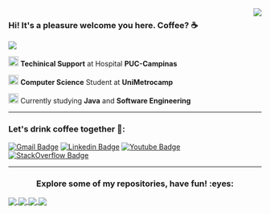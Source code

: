 
<!-- API Github Stats --> 

<img align='right' src="https://github-readme-stats.vercel.app/api?username=brunomarcosluz&show_icons=true&title_color=30b520&text_color=117201&icon_color=30b520&bg_color=001000&cache_seconds=2300">

### Hi! It's a pleasure welcome you here. Coffee? :coffee:

<!--Badge Overiew-->
<img src="https://img.shields.io/static/v1?label=Overview&message=BrunoLuz&color=001000&style=for-the-badge&logo=GitHub">

<p>

<img src="https://media-exp1.licdn.com/dms/image/C4D0BAQENTdx9pysb1w/company-logo_200_200/0/1575467832626?e=2159024400&v=beta&t=_fvuibtCfg4f8JsL8KW7it0aSStD4jeq2DZbxdCMyzw" alt="PUC logo" width="20" height="20"> **Techinical Support** at Hospital **PUC-Campinas** <br />

<img src="https://blog.even3.com.br/wp-content/uploads/2018/05/Como-a-UniMetrocamp-deu-adeus-aos-processos-manuais-na-I-Semana-de-Cursos-de-TI-Devry-Metrocamp.png" alt="Ibmec logo" width="20" height="20"> **Computer Science** Student at **UniMetrocamp**

<img src="https://img-premium.flaticon.com/png/512/226/226777.png?token=exp=1622505324~hmac=171089493034c521239f8cfcaa969429" alt="Java Logo" width="20" height="20"> Currently studying **Java** and **Software Engineering**

</p>
<hr>

### Let's drink coffee together :speech_balloon::

[![Gmail Badge](https://img.shields.io/badge/-Email-001000?style=flat-square&logo=Gmail&logoColor=30b520&link=mailto:brunoluz01.bl@gmail.com)](mailto:brunoluz01.bl@gmail.com)
[![Linkedin Badge](https://img.shields.io/badge/-LinkedIn-001000?style=flat-square&logo=Linkedin&logoColor=30b520&link=https://www.linkedin.com/in/bruno-luz-089609180/)](https://www.linkedin.com/in/bruno-luz-089609180/)
[![Youtube Badge](https://img.shields.io/badge/-YouTube-001000?style=flat-square&logo=YouTube&logoColor=30b520&link=https://www.youtube.com/channel/UCmQEk_3l4zkL8Lw6a9ivbCA?view_as=subscriber)](https://www.youtube.com/channel/UCmQEk_3l4zkL8Lw6a9ivbCA/)
[![StackOverflow Badge](https://img.shields.io/badge/-StackOverflow-001000?style=flat-square&logo=StackOverflow&logoColor=30b520&link=https://pt.stackoverflow.com/users/163349/bruno-luz?tab=profile)](https://stackexchange.com/users/16735646/bruno-luz)

<hr>

<!-- Banners dos Repositórios favoritos -->

<h3 align="center"> Explore some of my repositories, have fun! :eyes: </h3>


<a href="https://github.com/brunomarcosluz/Flutter-Ninja">
  <img align="center" src="https://github-readme-stats.vercel.app/api/pin/?username=brunomarcosluz&repo=Flutter-Ninja&title_color=30b520&text_color=117201&icon_color=30b520&bg_color=001000">
</a>

<a href="https://github.com/brunomarcosluz/Jornada-Ninja-Web">
  <img align="center" src="https://github-readme-stats.vercel.app/api/pin/?username=brunomarcosluz&repo=Jornada-Ninja-Web&title_color=30b520&text_color=117201&icon_color=30b520&bg_color=001000"/>
</a>

<a href="https://github.com/brunomarcosluz/Black-Horse-Stdio">
  <img align="center" src="https://github-readme-stats.vercel.app/api/pin/?username=brunomarcosluz&repo=Black-Horse-Stdio&title_color=30b520&text_color=117201&icon_color=30b520&bg_color=001000"/>
</a>

<a href="https://github.com/brunomarcosluz/AdidasZX-3dEffect">
  <img align="center" src="https://github-readme-stats.vercel.app/api/pin/?username=brunomarcosluz&repo=AdidasZX-3dEffect&title_color=30b520&text_color=117201&icon_color=30b520&bg_color=001000"/>
</a>
